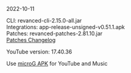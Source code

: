 2022-10-11
  
CLI: revanced-cli-2.15.0-all.jar  
Integrations: app-release-unsigned-v0.51.1.apk  
Patches: revanced-patches-2.81.10.jar  
[Patches Changelog](https://github.com/revanced/revanced-patches/releases/tag/v2.81.10)  

YouTube version: 17.40.36  
 
Use [microG APK](https://www.apkmirror.com/apk/team-vanced/microg-youtube-vanced/) for YouTube and Music
